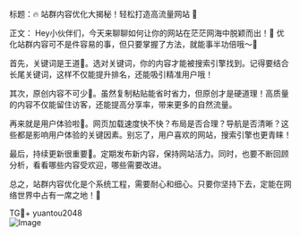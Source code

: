 标题：🔥 站群内容优化大揭秘！轻松打造高流量网站 🚀

正文：
Hey小伙伴们，今天来聊聊如何让你的网站在茫茫网海中脱颖而出！🌟 优化站群内容可不是件容易的事，但只要掌握了方法，就能事半功倍哦～💼

首先，关键词是王道🔑。选对关键词，你的内容才能被搜索引擎找到。记得要结合长尾关键词，这样不仅能提升排名，还能吸引精准用户哦！

其次，原创内容不可少📝。虽然复制粘贴能省时省力，但原创才是硬道理！高质量的内容不仅能留住访客，还能提高分享率，带来更多的自然流量。

再来就是用户体验啦🌈。网页加载速度快不快？布局是否合理？导航是否清晰？这些都是影响用户体验的关键因素。别忘了，用户喜欢的网站，搜索引擎也更青睐！

最后，持续更新很重要🔄。定期发布新内容，保持网站活力。同时，也要不断回顾分析，看看哪些内容受欢迎，哪些需要改进。

总之，站群内容优化是个系统工程，需要耐心和细心。只要你坚持下去，定能在网络世界中占有一席之地！🚀

TG💪+ yuantou2048  
![Image](https://github.com/user-attachments/assets/42a5a4a5-fea9-4a1d-8aa0-73e57e430cca)